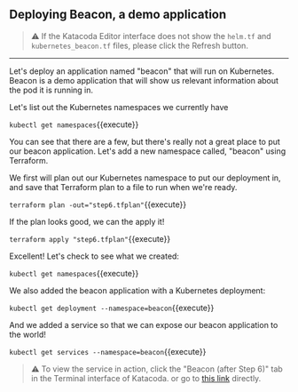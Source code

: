 ## Deploying Beacon, a demo application

> ⚠️ If the Katacoda Editor interface does not show the `helm.tf` and `kubernetes_beacon.tf` files, please click the <i class="fa fa-sync"></i> Refresh button.

---

Let's deploy an application named "beacon" that will run on Kubernetes. Beacon is a demo application that will show us relevant information about the pod it is running in.

Let's list out the Kubernetes namespaces we currently have

`kubectl get namespaces`{{execute}}

You can see that there are a few, but there's really not a great place to put our beacon application. Let's add a new namespace called, "beacon" using Terraform.

We first will plan out our Kubernetes namespace to put our deployment in, and save that Terraform plan to a file to run when we're ready.

`terraform plan -out="step6.tfplan"`{{execute}}

If the plan looks good, we can the apply it!

`terraform apply "step6.tfplan"`{{execute}}

Excellent! Let's check to see what we created:

`kubectl get namespaces`{{execute}}

We also added the beacon application with a Kubernetes deployment:

`kubectl get deployment --namespace=beacon`{{execute}}

And we added a service so that we can expose our beacon application to the world!

`kubectl get services --namespace=beacon`{{execute}}

> ⚠️ To view the service in action, click the "Beacon (after Step 6)" tab in the Terminal interface of Katacoda. or go to [this link](https://[[HOST_SUBDOMAIN]]-8080-[[KATACODA_HOST]].environments.katacoda.com/) directly.
